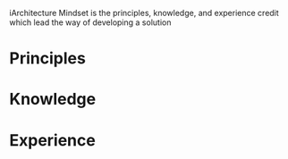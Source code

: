 
iArchitecture Mindset is the principles, knowledge, and experience credit which lead the way of developing a solution

# Principles 

# Knowledge

# Experience



